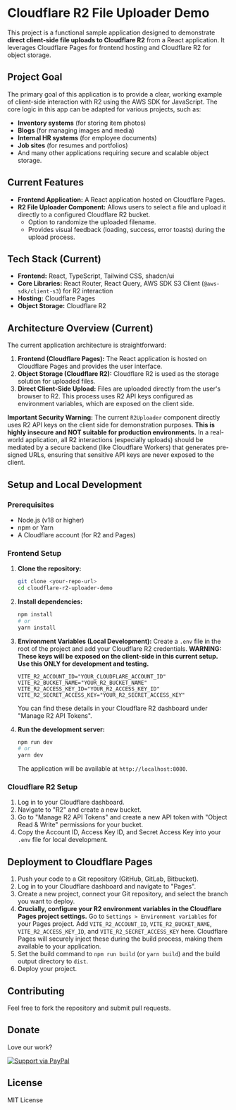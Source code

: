 # Cloudflare R2 File Uploader Demo

This project is a functional sample application designed to demonstrate **direct client-side file uploads to Cloudflare R2** from a React application. It leverages Cloudflare Pages for frontend hosting and Cloudflare R2 for object storage.

## Project Goal

The primary goal of this application is to provide a clear, working example of client-side interaction with R2 using the AWS SDK for JavaScript. The core logic in this app can be adapted for various projects, such as:
*   **Inventory systems** (for storing item photos)
*   **Blogs** (for managing images and media)
*   **Internal HR systems** (for employee documents)
*   **Job sites** (for resumes and portfolios)
*   And many other applications requiring secure and scalable object storage.

## Current Features

*   **Frontend Application:** A React application hosted on Cloudflare Pages.
*   **R2 File Uploader Component:** Allows users to select a file and upload it directly to a configured Cloudflare R2 bucket.
    *   Option to randomize the uploaded filename.
    *   Provides visual feedback (loading, success, error toasts) during the upload process.

## Tech Stack (Current)

*   **Frontend:** React, TypeScript, Tailwind CSS, shadcn/ui
*   **Core Libraries:** React Router, React Query, AWS SDK S3 Client (`@aws-sdk/client-s3`) for R2 interaction
*   **Hosting:** Cloudflare Pages
*   **Object Storage:** Cloudflare R2

## Architecture Overview (Current)

The current application architecture is straightforward:

1.  **Frontend (Cloudflare Pages):** The React application is hosted on Cloudflare Pages and provides the user interface.
2.  **Object Storage (Cloudflare R2):** Cloudflare R2 is used as the storage solution for uploaded files.
3.  **Direct Client-Side Upload:** Files are uploaded directly from the user's browser to R2. This process uses R2 API keys configured as environment variables, which are exposed on the client side.

**Important Security Warning:**
The current `R2Uploader` component directly uses R2 API keys on the client side for demonstration purposes. **This is highly insecure and NOT suitable for production environments.** In a real-world application, all R2 interactions (especially uploads) should be mediated by a secure backend (like Cloudflare Workers) that generates pre-signed URLs, ensuring that sensitive API keys are never exposed to the client.

## Setup and Local Development

### Prerequisites

*   Node.js (v18 or higher)
*   npm or Yarn
*   A Cloudflare account (for R2 and Pages)

### Frontend Setup

1.  **Clone the repository:**
    ```bash
    git clone <your-repo-url>
    cd cloudflare-r2-uploader-demo
    ```
2.  **Install dependencies:**
    ```bash
    npm install
    # or
    yarn install
    ```
3.  **Environment Variables (Local Development):**
    Create a `.env` file in the root of the project and add your Cloudflare R2 credentials.
    **WARNING: These keys will be exposed on the client-side in this current setup. Use this ONLY for development and testing.**

    ```env
    VITE_R2_ACCOUNT_ID="YOUR_CLOUDFLARE_ACCOUNT_ID"
    VITE_R2_BUCKET_NAME="YOUR_R2_BUCKET_NAME"
    VITE_R2_ACCESS_KEY_ID="YOUR_R2_ACCESS_KEY_ID"
    VITE_R2_SECRET_ACCESS_KEY="YOUR_R2_SECRET_ACCESS_KEY"
    ```
    You can find these details in your Cloudflare R2 dashboard under "Manage R2 API Tokens".

4.  **Run the development server:**
    ```bash
    npm run dev
    # or
    yarn dev
    ```
    The application will be available at `http://localhost:8080`.

### Cloudflare R2 Setup

1.  Log in to your Cloudflare dashboard.
2.  Navigate to "R2" and create a new bucket.
3.  Go to "Manage R2 API Tokens" and create a new API token with "Object Read & Write" permissions for your bucket.
4.  Copy the Account ID, Access Key ID, and Secret Access Key into your `.env` file for local development.

## Deployment to Cloudflare Pages

1.  Push your code to a Git repository (GitHub, GitLab, Bitbucket).
2.  Log in to your Cloudflare dashboard and navigate to "Pages".
3.  Create a new project, connect your Git repository, and select the branch you want to deploy.
4.  **Crucially, configure your R2 environment variables in the Cloudflare Pages project settings.** Go to `Settings > Environment variables` for your Pages project. Add `VITE_R2_ACCOUNT_ID`, `VITE_R2_BUCKET_NAME`, `VITE_R2_ACCESS_KEY_ID`, and `VITE_R2_SECRET_ACCESS_KEY` here. Cloudflare Pages will securely inject these during the build process, making them available to your application.
5.  Set the build command to `npm run build` (or `yarn build`) and the build output directory to `dist`.
6.  Deploy your project.

## Contributing

Feel free to fork the repository and submit pull requests.

## Donate

Love our work? 

[![Support via PayPal](https://cdn.rawgit.com/twolfson/paypal-github-button/1.0.0/dist/button.svg)](https://www.paypal.me/kodester/)

## License

MIT License